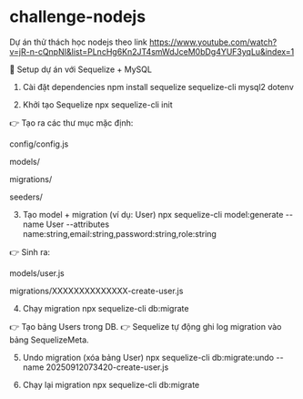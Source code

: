 # challenge-nodejs

Dự án thử thách học nodejs theo link https://www.youtube.com/watch?v=jR-n-cQnpNI&list=PLncHg6Kn2JT4smWdJceM0bDg4YUF3yqLu&index=1

🚀 Setup dự án với Sequelize + MySQL

1. Cài đặt dependencies
   npm install sequelize sequelize-cli mysql2 dotenv

2. Khởi tạo Sequelize
   npx sequelize-cli init

👉 Tạo ra các thư mục mặc định:

config/config.js

models/

migrations/

seeders/

3. Tạo model + migration (ví dụ: User)
   npx sequelize-cli model:generate --name User --attributes name:string,email:string,password:string,role:string

👉 Sinh ra:

models/user.js

migrations/XXXXXXXXXXXXXX-create-user.js

4. Chạy migration
   npx sequelize-cli db:migrate

👉 Tạo bảng Users trong DB.
👉 Sequelize tự động ghi log migration vào bảng SequelizeMeta.

5. Undo migration (xóa bảng User)
   npx sequelize-cli db:migrate:undo --name 20250912073420-create-user.js

6. Chạy lại migration
   npx sequelize-cli db:migrate

